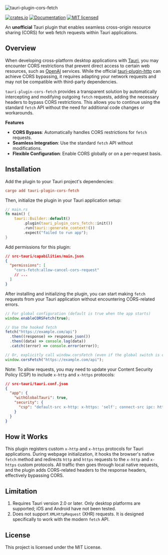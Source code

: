 ![tauri-plugin-cors-fetch](https://github.com/idootop/tauri-plugin-cors-fetch/raw/main/banner.png)

[![crates.io](https://img.shields.io/crates/v/tauri-plugin-cors-fetch.svg)](https://crates.io/crates/tauri-plugin-cors-fetch)
[![Documentation](https://docs.rs/tauri-plugin-cors-fetch/badge.svg)](https://docs.rs/tauri-plugin-cors-fetch)
[![MIT licensed](https://img.shields.io/crates/l/tauri-plugin-cors-fetch.svg)](./LICENSE)

An **unofficial** Tauri plugin that enables seamless cross-origin resource sharing (CORS) for web fetch requests within Tauri applications.

## Overview

When developing cross-platform desktop applications with [Tauri](https://tauri.app), you may encounter CORS restrictions that prevent direct access to certain web resources, such as [OpenAI](https://openai.com/product) services. While the official [tauri-plugin-http](https://docs.rs/crate/tauri-plugin-http/latest) can achieve CORS bypassing, it requires adapting your network requests and may not be compatible with third-party dependencies.

`tauri-plugin-cors-fetch` provides a transparent solution by automatically intercepting and modifying outgoing `fetch` requests, adding the necessary headers to bypass CORS restrictions. This allows you to continue using the standard `fetch` API without the need for additional code changes or workarounds.

**Features**

- **CORS Bypass**: Automatically handles CORS restrictions for `fetch` requests.
- **Seamless Integration**: Use the standard `fetch` API without modifications.
- **Flexible Configuration**: Enable CORS globally or on a per-request basis.

## Installation

Add the plugin to your Tauri project's dependencies:

```toml
cargo add tauri-plugin-cors-fetch
```

Then, initialize the plugin in your Tauri application setup:

```rust
// main.rs
fn main() {
    tauri::Builder::default()
        .plugin(tauri_plugin_cors_fetch::init())
        .run(tauri::generate_context!())
        .expect("failed to run app");
}
```

Add permissions for this plugin:

```json
// src-tauri/capabilities/main.json
{
  "permissions": [
    "cors-fetch:allow-cancel-cors-request"
    // ...
  ]
}
```

After installing and initializing the plugin, you can start making `fetch` requests from your Tauri application without encountering CORS-related errors.

```javascript
// For global configuration (default is true when the app starts)
window.enableCORSFetch(true);

// Use the hooked fetch
fetch("https://example.com/api")
  .then((response) => response.json())
  .then((data) => console.log(data))
  .catch((error) => console.error(error));

// Or, explicitly call window.corsFetch (even if the global switch is off)
window.corsFetch("https://example.com/api");
```

Note: To allow requests, you may need to update your Content Security Policy (CSP) to include `x-http` and `x-https` protocols:

```json
// src-tauri/tauri.conf.json
{
  "app": {
    "withGlobalTauri": true,
    "security": {
      "csp": "default-src x-http: x-https: 'self'; connect-src ipc: http://ipc.localhost"
    }
  }
}
```

## How it Works

This plugin registers custom `x-http` and `x-https` protocols for Tauri applications. During webpage initialization, it hooks the browser's native `fetch` method and redirects `http` and `https` requests to the `x-http` and `x-https` custom protocols. All traffic then goes through local native requests, and the plugin adds CORS-related headers to the response headers, effectively bypassing CORS.

## Limitation

1. Requires Tauri version 2.0 or later. Only desktop platforms are supported; iOS and Android have not been tested.
2. Does not support `XMLHttpRequest` (XHR) requests. It is designed specifically to work with the modern `fetch` API.

## License

This project is licensed under the MIT License.
